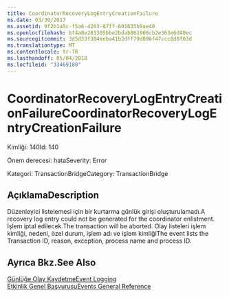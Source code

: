 ```yaml
---
title: CoordinatorRecoveryLogEntryCreationFailure
ms.date: 03/30/2017
ms.assetid: 9f2b1a5c-f5a6-4203-87ff-601635b9ae40
ms.openlocfilehash: bf4a0e283305bbe2bdab861966cb2e363e6d40ec
ms.sourcegitcommit: 3d5d33f384eeba41b2dff79d096f47ccc8d8f03d
ms.translationtype: MT
ms.contentlocale: tr-TR
ms.lasthandoff: 05/04/2018
ms.locfileid: "33469180"
---
```

# <a name="coordinatorrecoverylogentrycreationfailure"></a><span data-ttu-id="d6193-102">CoordinatorRecoveryLogEntryCreationFailure</span><span class="sxs-lookup"><span data-stu-id="d6193-102">CoordinatorRecoveryLogEntryCreationFailure</span></span>
<span data-ttu-id="d6193-103">Kimliği: 140</span><span class="sxs-lookup"><span data-stu-id="d6193-103">Id: 140</span></span>  
  
 <span data-ttu-id="d6193-104">Önem derecesi: hata</span><span class="sxs-lookup"><span data-stu-id="d6193-104">Severity: Error</span></span>  
  
 <span data-ttu-id="d6193-105">Kategori: TransactionBridge</span><span class="sxs-lookup"><span data-stu-id="d6193-105">Category: TransactionBridge</span></span>  
  
## <a name="description"></a><span data-ttu-id="d6193-106">Açıklama</span><span class="sxs-lookup"><span data-stu-id="d6193-106">Description</span></span>  
 <span data-ttu-id="d6193-107">Düzenleyici listelemesi için bir kurtarma günlük girişi oluşturulamadı.</span><span class="sxs-lookup"><span data-stu-id="d6193-107">A recovery log entry could not be generated for the coordinator enlistment.</span></span> <span data-ttu-id="d6193-108">İşlem iptal edilecek.</span><span class="sxs-lookup"><span data-stu-id="d6193-108">The transaction will be aborted.</span></span> <span data-ttu-id="d6193-109">Olay listeleri işlem kimliği, nedeni, özel durum, işlem adı ve işlem kimliği</span><span class="sxs-lookup"><span data-stu-id="d6193-109">The event lists the Transaction ID, reason, exception, process name and process ID.</span></span>  
  
## <a name="see-also"></a><span data-ttu-id="d6193-110">Ayrıca Bkz.</span><span class="sxs-lookup"><span data-stu-id="d6193-110">See Also</span></span>  
 [<span data-ttu-id="d6193-111">Günlüğe Olay Kaydetme</span><span class="sxs-lookup"><span data-stu-id="d6193-111">Event Logging</span></span>](../../../../../docs/framework/wcf/diagnostics/event-logging/index.md)  
 [<span data-ttu-id="d6193-112">Etkinlik Genel Başvurusu</span><span class="sxs-lookup"><span data-stu-id="d6193-112">Events General Reference</span></span>](../../../../../docs/framework/wcf/diagnostics/event-logging/events-general-reference.md)
